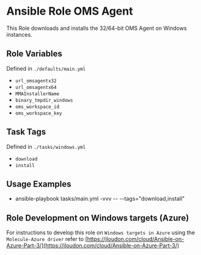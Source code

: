 # Ansible Role OMS Agent

This Role downloads and installs the 32/64-bit OMS Agent on Windows instances. 

## Role Variables

Defined in `./defaults/main.yml`

* `url_omsagentx32`
* `url_omsagentx64`
* `MMAInstallerName`
* `binary_tmpdir_windows`
* `oms_workspace_id`
* `oms_workspace_key`

## Task Tags

Defined in `./tasks/windows.yml`

* `download`
* `install`

## Usage Examples

* ansible-playbook tasks/main.yml -vvv -- --tags="download,install"

## Role Development on Windows targets (Azure)

For instructions to develop this role on `Windows targets in Azure` using the `Molecule-Azure driver` refer to [https://jloudon.com/cloud/Ansible-on-Azure-Part-3/](https://jloudon.com/cloud/Ansible-on-Azure-Part-3/)
